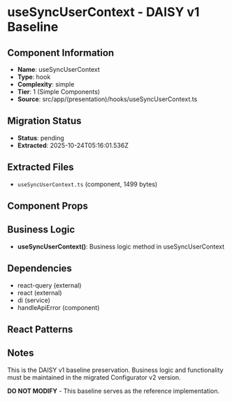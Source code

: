 # useSyncUserContext - DAISY v1 Baseline

## Component Information

- **Name**: useSyncUserContext
- **Type**: hook
- **Complexity**: simple
- **Tier**: 1 (Simple Components)
- **Source**: src/app/(presentation)/hooks/useSyncUserContext.ts

## Migration Status

- **Status**: pending
- **Extracted**: 2025-10-24T05:16:01.536Z

## Extracted Files

- `useSyncUserContext.ts` (component, 1499 bytes)

## Component Props



## Business Logic

- **useSyncUserContext()**: Business logic method in useSyncUserContext

## Dependencies

- react-query (external)
- react (external)
- di (service)
- handleApiError (component)

## React Patterns



## Notes

This is the DAISY v1 baseline preservation. Business logic and functionality
must be maintained in the migrated Configurator v2 version.

**DO NOT MODIFY** - This baseline serves as the reference implementation.
